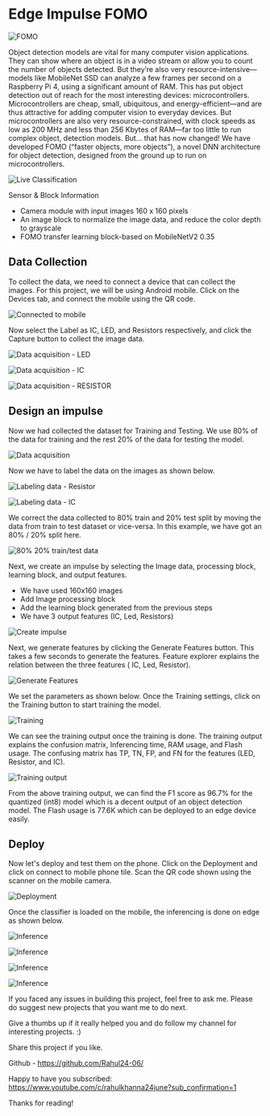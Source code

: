 # Edge Impulse FOMO 

![FOMO](https://hackster.imgix.net/uploads/attachments/1454152/_nskAWxaGUv.blob?auto=compress%2Cformat&w=900&h=675&fit=min)

Object detection models are vital for many computer vision applications. They can show where an object is in a video stream or allow you to count the number of objects detected. But they’re also very resource-intensive— models like MobileNet SSD can analyze a few frames per second on a Raspberry Pi 4, using a significant amount of RAM. This has put object detection out of reach for the most interesting devices: microcontrollers. Microcontrollers are cheap, small, ubiquitous, and energy-efficient—and are thus attractive for adding computer vision to everyday devices. But microcontrollers are also very resource-constrained, with clock speeds as low as 200 MHz and less than 256 Kbytes of RAM—far too little to run complex object, detection models. But… that has now changed! We have developed FOMO (“faster objects, more objects”), a novel DNN architecture for object detection, designed from the ground up to run on microcontrollers.

![Live Classification](https://hackster.imgix.net/uploads/attachments/1454163/screenshot_20220607-232109_chrome_IxyBJTYaWK.jpg?auto=compress%2Cformat&w=740&h=555&fit=max)


Sensor & Block Information
* Camera module with input images 160 x 160 pixels
* An image block to normalize the image data, and reduce the color depth to grayscale
* FOMO transfer learning block-based on MobileNetV2 0.35

## Data Collection
To collect the data, we need to connect a device that can collect the images. For this project, we will be using Android mobile. Click on the Devices tab, and connect the mobile using the QR code.

![Connected to mobile](https://hackster.imgix.net/uploads/attachments/1454164/screenshot_20220607-162853_chrome_l4zvHRVgwU.jpg?auto=compress%2Cformat&w=740&h=555&fit=max)

Now select the Label as IC, LED, and Resistors respectively, and click the Capture button to collect the image data.

![Data acquisition - LED](https://hackster.imgix.net/uploads/attachments/1454167/screenshot_20220607-163957_chrome_d7alunlbil.jpg?auto=compress%2Cformat&w=740&h=555&fit=max)

![Data acquisition - IC](https://hackster.imgix.net/uploads/attachments/1454165/screenshot_20220607-163312_chrome_ktz7nyO8QW.jpg?auto=compress%2Cformat&w=740&h=555&fit=max)

![Data acquisition - RESISTOR](https://hackster.imgix.net/uploads/attachments/1454166/screenshot_20220607-163516_chrome_xlzA3OyRps.jpg?auto=compress%2Cformat&w=740&h=555&fit=max)


## Design an impulse
Now we had collected the dataset for Training and Testing. We use 80% of the data for training and the rest 20% of the data for testing the model.

![Data acquisition](https://hackster.imgix.net/uploads/attachments/1454172/ss1_7vg9kRJygz.png?auto=compress%2Cformat&w=740&h=555&fit=max)

Now we have to label the data on the images as shown below.

![Labeling data - Resistor](https://hackster.imgix.net/uploads/attachments/1454175/ss7_BOvHcLlpBd.png?auto=compress%2Cformat&w=740&h=555&fit=max)

![Labeling data - IC](https://hackster.imgix.net/uploads/attachments/1454176/ss6_aA1MUVk92T.png?auto=compress%2Cformat&w=740&h=555&fit=max)

We correct the data collected to 80% train and 20% test split by moving the data from train to test dataset or vice-versa. In this example, we have got an 80% / 20% split here.

![80% 20% train/test data](https://hackster.imgix.net/uploads/attachments/1454193/ss11_LxS3EfMgoW.png?auto=compress%2Cformat&w=740&h=555&fit=max)

Next, we create an impulse by selecting the Image data, processing block, learning block, and output features. 
* We have used 160x160 images
* Add Image processing block
* Add the learning block generated from the previous steps
* We have 3 output features (IC, Led, Resistors)

![Create impulse](https://hackster.imgix.net/uploads/attachments/1454201/ss12_m4LS4Oqcx4.png?auto=compress%2Cformat&w=740&h=555&fit=max)

Next, we generate features by clicking the Generate Features button. This takes a few seconds to generate the features. Feature explorer explains the relation between the three features ( IC, Led, Resistor).

![Generate Features](https://hackster.imgix.net/uploads/attachments/1454205/ss14_JA82AUAVF5.png?auto=compress%2Cformat&w=740&h=555&fit=max)

We set the parameters as shown below. Once the Training settings, click on the Training button to start training the model.

![Training](https://hackster.imgix.net/uploads/attachments/1454206/ss15_uGcjU1sOvD.png?auto=compress%2Cformat&w=740&h=555&fit=max)

We can see the training output once the training is done. The training output explains the confusion matrix, Inferencing time, RAM usage, and Flash usage. The confusing matrix has TP, TN, FP, and FN for the features (LED, Resistor, and IC).

![Training output](https://hackster.imgix.net/uploads/attachments/1454207/ss17_8LoB8ONYzR.png?auto=compress%2Cformat&w=740&h=555&fit=max)

From the above training output, we can find the F1 score as 96.7% for the quantized (int8) model which is a decent output of an object detection model. The Flash usage is 77.6K which can be deployed to an edge device easily.

## Deploy
Now let's deploy and test them on the phone. Click on the Deployment and click on connect to mobile phone tile. Scan the QR code shown using the scanner on the mobile camera.

![Deployment](https://hackster.imgix.net/uploads/attachments/1454209/ss18_KEj73EAj9w.png?auto=compress%2Cformat&w=740&h=555&fit=max)

Once the classifier is loaded on the mobile, the inferencing is done on edge as shown below.

![Inference](https://hackster.imgix.net/uploads/attachments/1454210/screenshot_20220607-232017_chrome_GnU7KDCsIm.jpg?auto=compress%2Cformat&w=740&h=555&fit=max)

![Inference](https://hackster.imgix.net/uploads/attachments/1454211/screenshot_20220607-231937_chrome_7SyPWuZdi4.jpg?auto=compress%2Cformat&w=740&h=555&fit=max)

![Inference](https://hackster.imgix.net/uploads/attachments/1454212/screenshot_20220607-232004_chrome_PSajzw8mIW.jpg?auto=compress%2Cformat&w=740&h=555&fit=max)

![Inference](https://hackster.imgix.net/uploads/attachments/1454213/screenshot_20220607-232109_chrome_DM5sWv1o38.jpg?auto=compress%2Cformat&w=740&h=555&fit=max)

If you faced any issues in building this project, feel free to ask me. Please do suggest new projects that you want me to do next.

Give a thumbs up if it really helped you and do follow my channel for interesting projects. :)

Share this project if you like.

Github - https://github.com/Rahul24-06/

Happy to have you subscribed: https://www.youtube.com/c/rahulkhanna24june?sub_confirmation=1

Thanks for reading!
